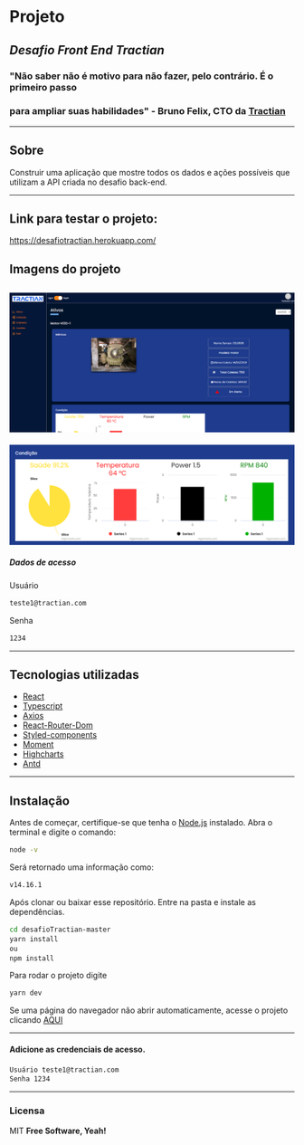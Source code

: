 # Projeto
## _Desafio Front End Tractian_

### "Não saber não é motivo para não fazer, pelo contrário. É o primeiro passo 
### para ampliar suas habilidades" - Bruno Felix, CTO da [Tractian](https://tractian.com/)
---
## Sobre
Construir uma aplicação que mostre todos os dados e ações possíveis que utilizam a API criada no desafio back-end.

---
## Link para testar o projeto: 
https://desafiotractian.herokuapp.com/

## Imagens do projeto
![Print](image1.png)
---
![Print](image2.png)


##### Dados de acesso
Usuário
```sh
teste1@tractian.com
```
Senha
```sh
1234
```


---

## Tecnologias utilizadas
 - [React](https://reactjs.org/) 
 - [Typescript](https://www.typescriptlang.org/)
 - [Axios](https://github.com/axios/axios)
 - [React-Router-Dom](https://reactrouter.com/web/guides/quick-start)
 -  [Styled-components](https://styled-components.com/)
 - [Moment](https://momentjs.com/)
 -  [Highcharts](https://www.highcharts.com/) 
-  [Antd](https://ant.design/docs/react/introduce) 

---

## Instalação

Antes de começar, certifique-se que tenha o [Node.js](https://nodejs.org/en/) instalado. Abra o terminal e digite o comando:
```sh
node -v
```
Será retornado uma informação como:
```sh
v14.16.1
```


Após clonar ou baixar esse repositório.
Entre na pasta e instale as dependências. 

```sh
cd desafioTractian-master
yarn install
ou
npm install 
```

Para rodar o projeto digite 
```sh
yarn dev
```
 Se uma página do navegador não abrir automaticamente, acesse o projeto clicando  [AQUI](http://localhost:3000/)

---
#### Adicione as credenciais de acesso.
```sh
Usuário teste1@tractian.com
Senha 1234

```

---

### Licensa
MIT
**Free Software, Yeah!**
